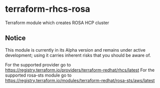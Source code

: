 # terraform-rhcs-rosa
Terraform module which creates ROSA HCP cluster

## Notice

This module is currently in its Alpha version and remains under active development; using it carries inherent risks that you should be aware of.

For the supported provider go to https://registry.terraform.io/providers/terraform-redhat/rhcs/latest
For the supported rosa-sts module go to https://registry.terraform.io/modules/terraform-redhat/rosa-sts/aws/latest

